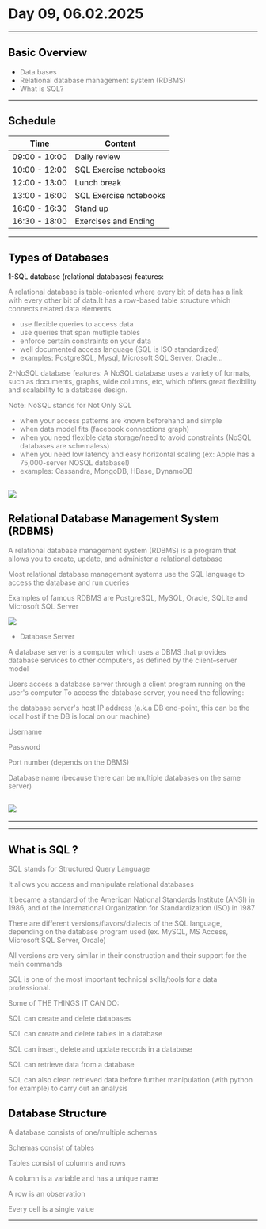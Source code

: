 
# Day 09, 06.02.2025
<span style="color:grey">
</span>

---
## <span style="color:black"> __Basic Overview__ </span>
 

* <span style="color:grey"> Data bases
* <span style="color:grey"> Relational database management system (RDBMS) 
* <span style="color:grey"> What is SQL?

---
##  __Schedule__
<span style="color:grey">

|Time|Content|
|---|---|
|09:00 - 10:00|Daily review|
|10:00 - 12:00|SQL Exercise notebooks|
|12:00 - 13:00|Lunch break|
|13:00 - 16:00|SQL Exercise notebooks| 
|16:00 - 16:30|Stand up|
|16:30 - 18:00|Exercises and Ending|

---
## <span style="color:black"> __Types of Databases__ </span>
<span style="color:grey">
<span style="color:black"> 1-SQL database (relational databases) features: </span> 
 
A relational database is table-oriented where every bit of data has a link with every other bit of data.It has a row-based table structure which connects related data elements.
* use flexible queries to access data
* use queries that span mutliple tables
* enforce certain constraints on your data
* well documented access language (SQL is ISO standardized)
* examples: PostgreSQL, Mysql, Microsoft SQL Server, Oracle...

 
2-NoSQL database features:
A NoSQL database uses a variety of formats, such as documents, graphs, wide columns, etc, which offers great flexibility and scalability to a database design. 

Note: NoSQL stands for Not Only SQL
* when your access patterns are known beforehand and simple
* when data model fits (facebook connections graph)
* when you need flexible data storage/need to avoid constraints (NoSQL databases are schemaless)
* when you need low latency and easy horizontal scaling (ex: Apple has a 75,000-server NOSQL 
  database!)
* examples: Cassandra, MongoDB, HBase, DynamoDB

![](https://www.kdnuggets.com/wp-content/uploads/williams-sql-nosql-2.jpeg)
---
## <span style="color:black"> __Relational Database Management System (RDBMS)__ </span>

<span style="color:grey">
A relational database management system (RDBMS) is a program that allows you to create, update, and administer a relational database
 
Most relational database management systems use the SQL language to access the database and run queries

Examples of famous RDBMS are PostgreSQL, MySQL, Oracle, SQLite and Microsoft SQL Server 
 
 ![](https://media.proprofs.com/images/QM/user_images/2503852/New%20Project%20-%202021-11-10T153550_275.jpg)

* Database Server

  
A database server is a computer which uses a DBMS that provides database services to other computers, as defined by the client–server model

Users access a database server through a client program running on the user's computer
To access the database server, you need the following:

the database server's host IP address (a.k.a DB end-point, this can be the local host if the DB is local on our machine)

Username 

Password

Port number (depends on the DBMS)

Database name (because there can be multiple databases on the same server)

 ![](https://nexnetsolutions.com/wp-content/uploads/2021/09/RDBMS.png)
</span>
---


---


---

## <span style="color:black"> __What is SQL ?__ </span> 

SQL stands for Structured Query Language

It allows you access and manipulate relational databases

It became a standard of the American National Standards Institute (ANSI) in 1986, and of the International Organization for Standardization (ISO) in 1987

There are different versions/flavors/dialects of the SQL language, depending on the database program used (ex. MySQL, MS Access, Microsoft SQL Server, Orcale)

All versions are very similar in their construction and their support for the main commands

SQL is one of the most important technical skills/tools for a data professional.

Some of THE THINGS IT CAN DO:

SQL can create and delete databases

SQL can create and delete tables in a database

SQL can insert, delete and update records in a database

SQL can retrieve data from a database

SQL can also clean retrieved data before further manipulation (with python for example) to carry out an analysis


## <span style="color:black"> __Database Structure__ </span> 

A database consists of one/multiple schemas

Schemas consist of tables

Tables consist of columns and rows

A column is a variable and has a unique name

A row is an observation

Every cell is a single value

---
